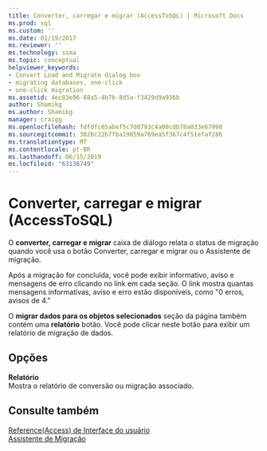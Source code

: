 ```yaml
---
title: Converter, carregar e migrar (AccessToSQL) | Microsoft Docs
ms.prod: sql
ms.custom: ''
ms.date: 01/19/2017
ms.reviewer: ''
ms.technology: ssma
ms.topic: conceptual
helpviewer_keywords:
- Convert Load and Migrate dialog box
- migrating databases, one-click
- one-click migration
ms.assetid: 4ec83e96-88a5-4b7b-8d5a-f3429d9a936b
author: Shamikg
ms.author: Shamikg
manager: craigg
ms.openlocfilehash: fdfdfc65abef5c7d0793c4a00cdb78a033e67998
ms.sourcegitcommit: 3026c22b7fba19059a769ea5f367c4f51efaf286
ms.translationtype: MT
ms.contentlocale: pt-BR
ms.lasthandoff: 06/15/2019
ms.locfileid: "63138749"
---
```

# <a name="convert-load-and-migrate-accesstosql"></a>Converter, carregar e migrar (AccessToSQL)
O **converter, carregar e migrar** caixa de diálogo relata o status de migração quando você usa o botão Converter, carregar e migrar ou o Assistente de migração.  
  
Após a migração for concluída, você pode exibir informativo, aviso e mensagens de erro clicando no link em cada seção. O link mostra quantas mensagens informativas, aviso e erro estão disponíveis, como "0 erros, avisos de 4."  
  
O **migrar dados para os objetos selecionados** seção da página também contém uma **relatório** botão. Você pode clicar neste botão para exibir um relatório de migração de dados.  
  
## <a name="options"></a>Opções  
**Relatório**  
Mostra o relatório de conversão ou migração associado.  
  
## <a name="see-also"></a>Consulte também  
[Reference(Access) de Interface do usuário](https://msdn.microsoft.com/af24c303-4a41-449b-9c86-d6558a97e839)  
[Assistente de Migração](migration-wizard-accesstosql.md)  
  
